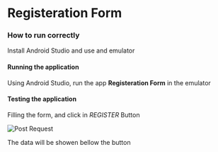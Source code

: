 # Registeration Form


### How to run correctly

Install Android Studio and use and emulator

#### Running the application

Using Android Studio, run the app **Registeration Form** in the emulator 


#### Testing the application

Filling the form, and click in *REGISTER* Button

![Post Request](https://uca4e75bbe73f4da0e97f5215852.previews.dropboxusercontent.com/p/thumb/ABOF0cIewi6Gj_-Yj7Cl2nSSRnE8sVFizuxHoq5oGa-jjg-gRxyIpq9QV9XVIeRK9PSL_YyP_3mAksz6_jYAV9LrvfzqLf6y4JqfrzW2885QKhUUjFNb0aszkpUPZ7ceApEVl78C6Pgej2g3F2GpmcavaMKG-o-rdSZ1yLMiz0DsNSaxSZ1cyZxenvEFHiVi4GTDds892HkVjQY9KiA-UgLhuLEQ32VvQS8NVYLrTdHjj-TqBL1oUesi4nhODWHrrS_6RvBEkVWOcR1sVzo3e-LyliyYRufuMSe7MEJ78CzHJfEvyOmt6ydA42ahCr98vNvZRE9IIKLrWzQBhkjqv7ZTn4yX7zYYWZaWWY4kVgBxyCDbXkvb4oSdDnR3yRmPUcHZjEXFa_8_RK2RTn7yPQIK/p.png?fv_content=true&size_mode=5)

The data will be showen bellow the button
